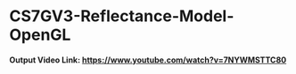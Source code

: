 # CS7GV3-Reflectance-Model-OpenGL

#### Output Video Link: https://www.youtube.com/watch?v=7NYWMSTTC80
